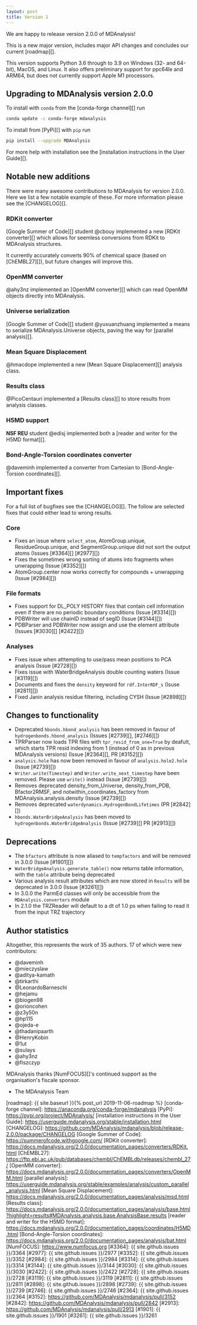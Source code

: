 ```yaml
---
layout: post
title: Version 1
---
```


We are happy to release version 2.0.0 of MDAnalysis!

This is a new major version, includes major API changes and concludes our current [roadmap][].

This version supports Python 3.6 through to 3.9 on Windows (32- and 64-bit), MacOS, and Linux. It also offers preliminary support for ppc64le and ARM64, but does not currently support Apple M1 processors.

## Upgrading to MDAnalysis version 2.0.0

To install with `conda` from the [conda-forge channel][] run

```bash
conda update -c conda-forge mdanalysis
```

To install from [PyPi][] with `pip` run

```bash
pip install --upgrade MDAnalysis
```

For more help with installation see the [installation instructions in the User Guide][].

## Notable new additions

There were many awesome contributions to MDAnalysis for version 2.0.0. Here we list a few notable example of these. For more information please see the [CHANGELOG][].

### RDKit converter

[Google Summer of Code][] student @cbouy implemented a new [RDKit converter][] which allows for seemless conversions from RDKit to MDAnalysis structures.

It currently accurately converts 90% of chemical space (based on [ChEMBL27][]), but future changes will improve this.

### OpenMM converter

@ahy3nz implemented an [OpenMM converter][] which can read OpenMM objects directly into MDAnalysis.

### Universe serialization

[Google Summer of Code][] student @yuxuanzhuang implemented a means to serialize MDAnalysis.Universe objects, paving the way for [parallel analysis][].

### Mean Square Displacement

@hmacdope implemented a new [Mean Square Displacement][] analysis class.

### Results class

@PicoCentauri implemented a [Results class][] to store results from analysis classes.

### H5MD support

**NSF REU** student @edisj implemented both a [reader and writer for the H5MD format][].

### Bond-Angle-Torsion coordinates converter

@daveminh implemented a converter from Cartesian to [Bond-Angle-Torsion coordinates][].


## Important fixes

For a full list of bugfixes see the [CHANGELOG][]. The follow are selected fixes that could either lead to wrong results.

### Core

- Fixes an issue where `select_atom`, AtomGroup.unique, ResidueGroup.unique, and SegmentGroup.unique did not sort the output atoms (Issues [#3364][] [#2977][])
- Fixes the sometimes wrong sorting of atoms into fragments when unwrapping (Issue [#3352][])
- AtomGroup.center now works correctly for compounds + unwrapping (Issue [#2984][])

### File formats

- Fixes support for DL_POLY HISTORY files that contain cell information even if there are no periodic boundary conditions (Issue [#3314][])
- PDBWriter will use chainID instead of segID (Issue [#3144][])
- PDBParser and PDBWriter now assign and use the element attribute (Issues [#3030][] [#2422][])

### Analyses

- Fixes issue when atttempting to use/pass mean positions to PCA analysis (Issue [#2728][])
- Fixes issue with WaterBridgeAnalysis double counting waters (Issue [#3119][])
- Documents and fixes the `density` keyword for `rdf.InterRDF_s` (Isuse [#2811][])
- Fixed Janin analysis residue filtering, including CYSH (Issue [#2898][])

## Changes to functionality
- Deprecated `hbonds.hbond_analysis` has been removed in favour of `hydrogenbonds.hbond_analysis` (Issues [#2739][], [#2746][])
- TPRParser now loads TPR files with `tpr_resid_from_one=True` by deafult, which starts TPR resid indexing from 1 (instead of 0 as in previous MDAnalysis versions) (Issue [#2364][], PR [#3152][])
- `analysis.hole` has now been removed in favour of `analysis.hole2.hole` (Issue [#2739][])
- `Writer.write(Timestep)` and `Writer.write_next_timestep` have been removed. Please use `write()` instead (Issue [#2739][])
- Removes deprecated density_from_Universe, density_from_PDB, Bfactor2RMSF, and notwithin_coordinates_factory from MDAnalysis.analysis.density (Issue [#2739][])
- Removes deprecated `waterdynamics.HydrogenBondLifetimes` (PR [#2842][])
- `hbonds.WaterBridgeAnalysis` has been moved to `hydrogenbonds.WaterBridgeAnalysis` (Issue [#2739][] PR [#2913][])

## Deprecations
- The `bfactors` attribute is now aliased to `tempfactors` and will be removed in 3.0.0 (Issue [#1901][])
- `WaterBridgeAnalysis.generate_table()` now returns table information, with the `table` attribute being deprecated
- Various analysis result attributes which are now stored in `Results` will be deprecated in 3.0.0 (Issue [#3261][])
- In 3.0.0 the ParmEd classes will only be accessible from the `MDAnalysis.converters` module
- In 2.1.0 the TRZReader will default to a dt of 1.0 ps when failing to read it from the input TRZ trajectory

## Author statistics

Altogether, this represents the work of 35 authors. 17 of which were new contributors:

 - @daveminh
 - @mieczyslaw
 - @aditya-kamath
 - @tirkarthi
 - @LeonardoBarneschi
 - @hejamu
 - @biogen98
 - @orioncohen
 - @z3y50n
 - @hp115
 - @ojeda-e
 - @thadanipaarth
 - @HenryKobin
 - @1ut
 - @sulays
 - @ahy3nz
 - @fiszczyp

MDAnalysis thanks [NumFOCUS][]'s continued support as the organisation's fiscale sponsor.

- The MDAnalysis Team

[roadmap]: {{ site.baseurl }}{% post_url 2019-11-06-roadmap %}
[conda-forge channel]: https://anaconda.org/conda-forge/mdanalysis
[PyPi]: https://pypi.org/project/MDAnalysis/
[installation instructions in the User Guide]: https://userguide.mdanalysis.org/stable/installation.html
[CHANGELOG]: https://github.com/MDAnalysis/mdanalysis/blob/release-2.0.0/package/CHANGELOG
[Google Summer of Code]: https://summerofcode.withgoogle.com/
[RDKit converter]: https://docs.mdanalysis.org/2.0.0/documentation_pages/converters/RDKit.html
[ChEMBL27]: https://ftp.ebi.ac.uk/pub/databases/chembl/ChEMBLdb/releases/chembl_27/
[OpenMM converter]: https://docs.mdanalysis.org/2.0.0/documentation_pages/converters/OpenMM.html
[parallel analysis]: https://userguide.mdanalysis.org/stable/examples/analysis/custom_parallel_analysis.html
[Mean Square Displacement]: https://docs.mdanalysis.org/2.0.0/documentation_pages/analysis/msd.html
[Results class]: https://docs.mdanalysis.org/2.0.0/documentation_pages/analysis/base.html?highlight=results#MDAnalysis.analysis.base.AnalysisBase.results
[reader and writer for the H5MD format]: https://docs.mdanalysis.org/2.0.0/documentation_pages/coordinates/H5MD.html
[Bond-Angle-Torsion coordinates]: https://docs.mdanalysis.org/2.0.0/documentation_pages/analysis/bat.html
[NumFOCUS]: https://www.numfocus.org
[#3364]: {{ site.github.issues }}/3364
[#2977]: {{ site.github.issues }}/2977
[#3352]: {{ site.github.issues }}/3352
[#2984]: {{ site.github.issues }}/2984
[#3314]: {{ site.github.issues }}/3314
[#3144]: {{ site.github.issues }}/3144
[#3030]: {{ site.github.issues }}/3030
[#2422]: {{ site.github.issues }}/2422
[#2728]: {{ site.github.issues }}/2728
[#3119]: {{ site.github.issues }}/3119
[#2811]: {{ site.github.issues }}/2811
[#2898]: {{ site.github.issues }}/2898
[#2739]: {{ site.github.issues }}/2739
[#2746]: {{ site.github.issues }}/2746
[#2364]: {{ site.github.issues }}/2364
[#3152]: https://github.com/MDAnalysis/mdanalysis/pull/3152
[#2842]: https://github.com/MDAnalysis/mdanalysis/pull/2842
[#2913]: https://github.com/MDAnalysis/mdanalysis/pull/2913
[#1901]: {{ site.github.issues }}/1901
[#3261]: {{ site.github.issues }}/3261
